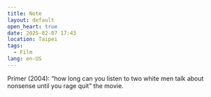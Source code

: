 ```yaml
---
title: Note
layout: default
open_heart: true
date: 2025-02-07 17:43
location: Taipei
tags: 
  - Film
lang: en-US
---
```


Primer (2004): “how long can you listen to two white men talk about nonsense until you rage quit” the movie.
